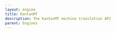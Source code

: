 ```yaml
---
layout: engine
title: KantanMT
description: The KantanMT machine translation API
parent: Engines
---
```

